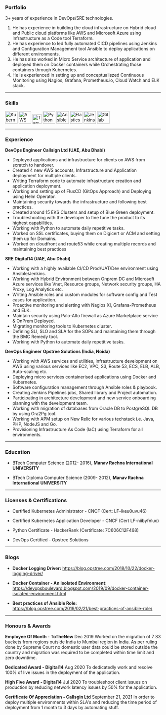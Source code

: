 ### Portfolio

3+ years of experience in DevOps/SRE technologies. 
1. He has experience in building the cloud infrastructure on Hybrid cloud and Public cloud platforms like AWS and Microsoft Azure using Infrastructure as a Code tool Terraform.
2. He has experience to led fully automated CICD pipelines using Jenkins and Configuration Management tool Ansible to deploy applications on different environments.
3. He has also worked in Micro Service architecture of application and deployed them on Docker containers while Orchestrating those containers through Kubernetes.
4. He is experienced in setting up and conceptualiszed Continuous Monitoring using Nagios, Grafana, Prometheus.io, Cloud Watch and ELK stack.

---

### Skills

<p align='left'>
  <img src="https://upload.wikimedia.org/wikipedia/commons/6/67/Kubernetes_logo.svg" alt="Kubernetes" width="40" height="40">
  <img src='https://upload.wikimedia.org/wikipedia/commons/5/5c/AWS_Simple_Icons_AWS_Cloud.svg' alt="AWS" width="40" height="40">
  <img src='https://upload.wikimedia.org/wikipedia/commons/0/04/Terraform_Logo.svg' height='30' width='auto' alt="Terraform">
   <img src="https://upload.wikimedia.org/wikipedia/commons/1/1f/Python_logo_01.svg" alt="Python" width="auto" height="40"/>
   <img src="https://upload.wikimedia.org/wikipedia/commons/0/05/Ansible_Logo.png" alt="Ansible" width="40" height="40"/>
  <img src="https://upload.wikimedia.org/wikipedia/commons/f/f4/Elasticsearch_logo.svg" alt="Elasticsearch" width="40" height="40"/>
  <img src="https://upload.wikimedia.org/wikipedia/commons/e/e9/Jenkins_logo.svg" alt="Jenkins" width="40" height="40"/>
  <img src="https://upload.wikimedia.org/wikipedia/commons/e/e1/GitLab_logo.svg" alt="Gitlab" width="40" height="40"/>
</p>

---

### Experience

**DevOps Engineer**
**Callsign Ltd (UAE, Abu Dhabi)**

- Deployed applications and infrastructure for clients on AWS from scratch to handover.
- Created 4 new AWS accounts, Infrastructure and Application deployment for multiple clients.
- Writing Terraform code to automate infrastructure creation and application deployment.
- Working and setting up of FluxCD (GitOps Approach) and Deploying using Helm Operator.
- Maintaining security towards the infrastructure and following best practices.
- Created around 15 EKS Clusters and setup of Blue Green deployment.
- Troubleshooting with the developer to fine tune the product to its highest capabilities.
- Working with Python to automate daily repetitive tasks.
- Worked on SSL certificates, buying them on Digicert or ACM and setting them up for Domains.
- Worked on cloudfront and route53 while creating multiple records and maintaining best practices

**SRE**
**Digital14 (UAE, Abu Dhabi)**

- Working with a highly available CI/CD Prod/UAT/Dev environment using Ansible/Jenkins.
- Working with Hybrid Environment between Onprem DC and Microsoft Azure services like Vnet, Resource
groups, Network security groups, HA Proxy, Log Analytics etc.
- Writing Ansible roles and custom modules for software config and Test cases for application.
- Proactive monitoring and alerting with Nagios XI, Grafana-Prometheus and ELK.
- Maintain security using Palo-Alto firewall as Azure Marketplace service & OnPrem Deployed.
- Migrating monitoring tools to Kubernetes cluster.
- Defining SLI, SLO and SLA for the SOPs and maintaining them through the BMC Remedy tool.
- Working with Python to automate daily repetitive tasks.

**DevOps Engineer**
**Opstree Solutions (India, Noida)**

- Working with AWS services and utilities, Infrastructure development on AWS using various services like EC2, VPC, S3, Route 53, ECS, ELB, ALB, Auto-scaling etc.
- Deploying micro services containerised applications using Docker and Kubernetes.
- Software configuration management through Ansible roles & playbook.
- Creating Jenkins Pipelines jobs, Shared library and Project automation.
- Participating in architecture development and new service onboarding planning with the development
team.
- Working with migration of databases from Oracle DB to PostgreSQL DB by using Ora2Pg tool.
- Working with APM setup on New Relic for various techstack i.e. Java, PHP, NodeJS and Go.
- Provisioning Infrastructure As Code (IaC) using Terraform for all environments.

---

### Education


- BTech Computer Science (2012- 2016), **Manav Rachna International UNIVERSITY**


- BTech Diploma Computer Science (2009- 2012), **Manav Rachna International UNIVERSITY**

---

### **Licenses & Certifications**

- Certified Kubernetes Administrator - CNCF
  (Cert: LF-lkeu0uvu46)

- Certified Kubernetes Application Developer - CNCF
  (Cert LF-niibyfnluo)

- Python Certificate - HackerRank
  (Certificate: 7C606C12F468)

- DevOps Certified - Opstree Solutions

---

### **Blogs**


- **Docker Logging Driver:**
  https://blog.opstree.com/2018/10/22/docker-logging-driver/

- **Docker Container - An Isolated Environment:**
  https://devopsboulevard.blogspot.com/2019/09/docker-container-isolated-environment.html

- **Best practices of Ansible Role:**
  https://blog.opstree.com/2019/02/21/best-practices-of-ansible-role/

---

### **Honours & Awards**

**Employee Of Month - ToTheNew**
Dec 2019
Worked on the migration of 7 S3 buckets from regions outside India to Mumbai region in India. As per ruling done by Supreme Court no domestic user data could be stored outside the country and migration was required to be completed within time limit and zero downtime.

**Dedicated Award - Digital14**
Aug 2020
To dedicatedly work and resolve 100% of live issues in the deployment of the application.

**High Five Award - Digital14**
Jul 2020
To troubleshoot client issues on production by reducing network latency issues by 50% for the application.

**Certificate Of Appreciation - Callsgin Ltd**
September 21, 2021
In order to deploy multiple environments within SLA's and reducing the time period of deployment from 1 month to 3 days by automating stuff.
